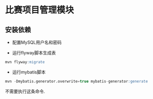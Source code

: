 # 比赛项目管理模块

## 安装依赖
- 配置MySQL用户名和密码

- 运行flyway脚本生成表
```sql
mvn flyway:migrate
```
- 运行mybatis脚本
```sql
mvn -Dmybatis.generator.overwrite=true mybatis-generator:generate
```
不需要执行这条命令.
